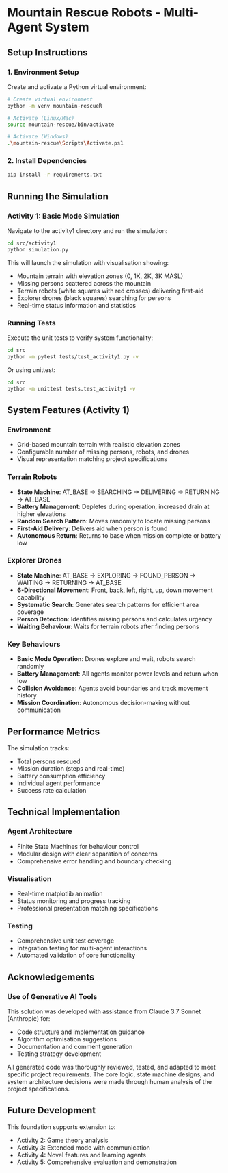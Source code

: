 # Mountain Rescue Robots - Multi-Agent System



## Setup Instructions

### 1. Environment Setup

Create and activate a Python virtual environment:

```bash
# Create virtual environment
python -m venv mountain-rescueR

# Activate (Linux/Mac)
source mountain-rescue/bin/activate

# Activate (Windows)
.\mountain-rescue\Scripts\Activate.ps1
```

### 2. Install Dependencies

```bash
pip install -r requirements.txt
```

## Running the Simulation

### Activity 1: Basic Mode Simulation

Navigate to the activity1 directory and run the simulation:

```bash
cd src/activity1
python simulation.py
```

This will launch the simulation with visualisation showing:
- Mountain terrain with elevation zones (0, 1K, 2K, 3K MASL)
- Missing persons scattered across the mountain
- Terrain robots (white squares with red crosses) delivering first-aid
- Explorer drones (black squares) searching for persons
- Real-time status information and statistics

### Running Tests

Execute the unit tests to verify system functionality:

```bash
cd src
python -m pytest tests/test_activity1.py -v
```

Or using unittest:

```bash
cd src
python -m unittest tests.test_activity1 -v
```

## System Features (Activity 1)

### Environment
- Grid-based mountain terrain with realistic elevation zones
- Configurable number of missing persons, robots, and drones
- Visual representation matching project specifications

### Terrain Robots
- **State Machine**: AT_BASE → SEARCHING → DELIVERING → RETURNING → AT_BASE
- **Battery Management**: Depletes during operation, increased drain at higher elevations
- **Random Search Pattern**: Moves randomly to locate missing persons
- **First-Aid Delivery**: Delivers aid when person is found
- **Autonomous Return**: Returns to base when mission complete or battery low

### Explorer Drones
- **State Machine**: AT_BASE → EXPLORING → FOUND_PERSON → WAITING → RETURNING → AT_BASE
- **6-Directional Movement**: Front, back, left, right, up, down movement capability
- **Systematic Search**: Generates search patterns for efficient area coverage
- **Person Detection**: Identifies missing persons and calculates urgency
- **Waiting Behaviour**: Waits for terrain robots after finding persons

### Key Behaviours
- **Basic Mode Operation**: Drones explore and wait, robots search randomly
- **Battery Management**: All agents monitor power levels and return when low
- **Collision Avoidance**: Agents avoid boundaries and track movement history
- **Mission Coordination**: Autonomous decision-making without communication

## Performance Metrics

The simulation tracks:
- Total persons rescued
- Mission duration (steps and real-time)
- Battery consumption efficiency
- Individual agent performance
- Success rate calculation



## Technical Implementation

### Agent Architecture
- Finite State Machines for behaviour control
- Modular design with clear separation of concerns
- Comprehensive error handling and boundary checking

### Visualisation
- Real-time matplotlib animation
- Status monitoring and progress tracking
- Professional presentation matching specifications

### Testing
- Comprehensive unit test coverage
- Integration testing for multi-agent interactions
- Automated validation of core functionality

## Acknowledgements

### Use of Generative AI Tools

This solution was developed with assistance from Claude 3.7 Sonnet (Anthropic) for:
- Code structure and implementation guidance
- Algorithm optimisation suggestions
- Documentation and comment generation
- Testing strategy development

All generated code was thoroughly reviewed, tested, and adapted to meet specific project requirements. The core logic, state machine designs, and system architecture decisions were made through human analysis of the project specifications.

## Future Development

This foundation supports extension to:
- Activity 2: Game theory analysis
- Activity 3: Extended mode with communication
- Activity 4: Novel features and learning agents
- Activity 5: Comprehensive evaluation and demonstration

